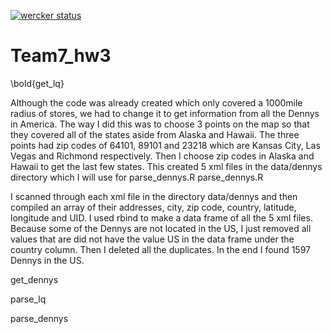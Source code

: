 [![wercker status](https://app.wercker.com/status/9d6001c421c618042942e61abe9d6072/m "wercker status")](https://app.wercker.com/project/bykey/9d6001c421c618042942e61abe9d6072)

# Team7_hw3

\bold{get_lq}

Although the code was already created which only covered a 1000mile radius of stores, we had to change it to get information from all the Dennys in America. The way I did this was to choose 3 points on the map so that they covered all of the states aside from Alaska and Hawaii. The three points had zip codes of 64101, 89101 and 23218 which are Kansas City, Las Vegas and Richmond respectively. Then I choose zip codes in Alaska and Hawaii to get the last few states. This created 5 xml files in the data/dennys directory which I will use for parse_dennys.R
parse_dennys.R

I scanned through each xml file in the directory data/dennys and then compiled an array of their addresses, city, zip code, country, latitude, longitude and UID. I used rbind to make a data frame of all the 5 xml files. Because some of the Dennys are not located in the US, I just removed all values that are did not have the value US in the data frame under the country column. Then I deleted all the duplicates. In the end I found 1597 Dennys in the US. 

get_dennys

parse_lq

parse_dennys

